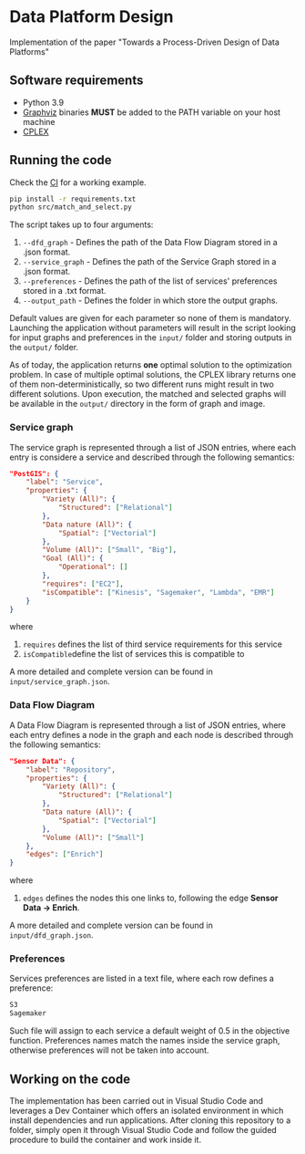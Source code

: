 # Data Platform Design

Implementation of the paper "Towards a Process-Driven Design of Data Platforms"

## Software requirements

- Python 3.9
- [Graphviz](https://pypi.org/project/graphviz/) binaries **MUST** be added to the PATH variable on your host machine
- [CPLEX]([https://pypi.org/project/graphviz/](https://pypi.org/project/cplex/))


## Running the code

Check the [CI](https://github.com/big-unibo/DataPlatformDesign/blob/master/.github/workflows/build.yml) for a working example. 

```sh
pip install -r requirements.txt
python src/match_and_select.py
```

The script takes up to four arguments:
1. `--dfd_graph` - Defines the path of the Data Flow Diagram stored in a .json format.
2. `--service_graph` - Defines the path of the Service Graph stored in a .json format.
3. `--preferences` - Defines the path of the list of services' preferences stored in a .txt format.
4. `--output_path` - Defines the folder in which store the output graphs.

Default values are given for each parameter so none of them is mandatory.
Launching the application without parameters will result in the script looking for input graphs and preferences in the `input/` folder and storing outputs in the `output/` folder.

As of today, the application returns **one** optimal solution to the optimization problem.
In case of multiple optimal solutions, the CPLEX library returns one of them non-deterministically, so two different runs might result in two different solutions.
Upon execution, the matched and selected graphs will be available in the `output/` directory in the form of graph and image.

### Service graph
The service graph is represented through a list of JSON entries, where each entry is considere a service and described through the following semantics:
```json
"PostGIS": {
	"label": "Service",
	"properties": {
		"Variety (All)": {
			"Structured": ["Relational"]
		},
		"Data nature (All)": {
			"Spatial": ["Vectorial"]
		},
		"Volume (All)": ["Small", "Big"],
		"Goal (All)": {
			"Operational": []
		},
		"requires": ["EC2"],
		"isCompatible": ["Kinesis", "Sagemaker", "Lambda", "EMR"]
	}
}
```
where 
1. `requires` defines the list of third service requirements for this service
2. `isCompatible`define the list of services this is compatible to

A more detailed and complete version can be found in `input/service_graph.json`.

### Data Flow Diagram
A Data Flow Diagram is represented through a list of JSON entries, where each entry defines a node in the graph and each node is described through the following semantics:
```json
"Sensor Data": {
	"label": "Repository",
	"properties": {
		"Variety (All)": {
			"Structured": ["Relational"]
		},
		"Data nature (All)": {
			"Spatial": ["Vectorial"]
		},
		"Volume (All)": ["Small"]
	},
	"edges": ["Enrich"]
}
```
where 
1. `edges` defines the nodes this one links to, following the edge **Sensor Data -> Enrich**.

A more detailed and complete version can be found in `input/dfd_graph.json`.

### Preferences
Services preferences are listed in a text file, where each row defines a preference:
```txt
S3
Sagemaker
```
Such file will assign to each service a default weight of 0.5 in the objective function.
Preferences names match the names inside the service graph, otherwise preferences will not be taken into account.

## Working on the code
The implementation has been carried out in Visual Studio Code and leverages a Dev Container which offers an isolated environment in which install dependencies and run applications.
After cloning this repository to a folder, simply open it through Visual Studio Code and follow the guided procedure to build the container and work inside it.

